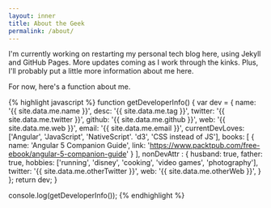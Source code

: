 ```yaml
---
layout: inner
title: About the Geek
permalink: /about/
---
```


I'm currently working on restarting my personal tech blog here, using Jekyll and GitHub Pages. More updates coming as I work through the kinks.
Plus, I'll probably put a little more information about me here.

For now, here's a function about me.

{% highlight javascript %}
function getDeveloperInfo() {
    var dev = {
        name: '{{ site.data.me.name }}',
        desc: '{{ site.data.me.tag }}',
        twitter: '{{ site.data.me.twitter }}',
        github: '{{ site.data.me.github }}',
        web: '{{ site.data.me.web }}',
        email: '{{ site.data.me.email }}',
        currentDevLoves: ['Angular', 'JavaScript', 'NativeScript'. 'd3', 'CSS instead of JS'],
        books: [
            {
                name: 'Angular 5 Companion Guide',
                link: 'https://www.packtpub.com/free-ebook/angular-5-companion-guide'
            }
        ],
        nonDevAttr : {
            husband: true,
            father: true,
            hobbies: ['running', 'disney', 'cooking', 'video games', 'photography'],
            twitter: '{{ site.data.me.otherTwitter }}',
            web: '{{ site.data.me.otherWeb }}',
        }
    };
    return dev;
}

console.log(getDeveloperInfo());
{% endhighlight %}
